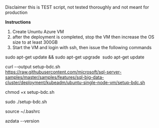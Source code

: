Disclaimer this is TEST script, not tested thoroughly  and not meant for production

**Instructions**

1) Create Ununtu Azure VM
2) after the deployment is completed, stop the VM then increase the OS size to at least 300GB
3) Start the VM and login with ssh, then issue the following commands




sudo apt-get update && sudo apt-get upgrade 
sudo apt-get update 

curl --output setup-bdc.sh https://raw.githubusercontent.com/microsoft/sql-server-samples/master/samples/features/sql-big-data-cluster/deployment/kubeadm/ubuntu-single-node-vm/setup-bdc.sh

chmod +x setup-bdc.sh

sudo ./setup-bdc.sh

source ~/.bashrc

azdata --version
